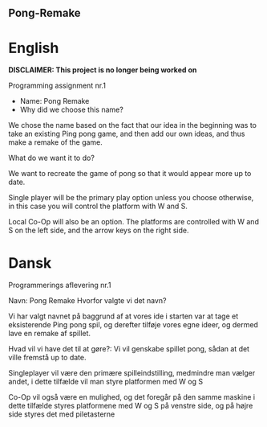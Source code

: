 ## Pong-Remake
# English

**DISCLAIMER: This project is no longer being worked on**

Programming assignment nr.1

* Name: Pong Remake
* Why did we choose this name?

We chose the name based on the fact that our idea in the beginning was to take an existing Ping pong game, and then add our own ideas, and thus make a remake of the game.

What do we want it to do?

We want to recreate the game of pong so that it would appear more up to date.

Single player will be the primary play option unless you choose otherwise, in this case you will control the platform with W and S.

Local Co-Op will also be an option.
The platforms are controlled with W and S on the left side, and the arrow keys on the right side. 


# Dansk
Programmerings aflevering nr.1

Navn: Pong Remake
Hvorfor valgte vi det navn?

Vi har valgt navnet på baggrund af at vores ide i starten var at tage et eksisterende Ping pong spil, og derefter tilføje vores egne ideer, og dermed lave en remake af spillet. 

Hvad vil vi have det til at gøre?:
Vi vil genskabe spillet pong, sådan at det ville fremstå up to date. 


Singleplayer vil være den primære spilleindstilling, medmindre man vælger andet, i dette tilfælde vil man styre platformen med W og S

Co-Op vil også være en mulighed, og det foregår på den samme maskine i dette tilfælde
styres platformene med W og S på venstre side, og på højre side styres det med piletasterne
